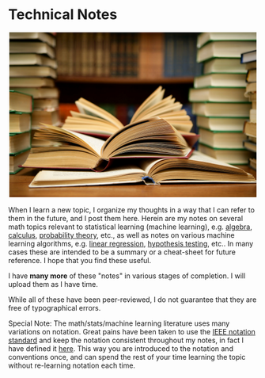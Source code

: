 # Technical Notes

<p align="center">
	<img width="500" img src="https://github.com/pfroysdon/publications/blob/main/figures/textbooks.jpg">
</p>


When I learn a new topic, I organize my thoughts in a way that I can refer to them in the future, and I post them here. Herein are my notes on several math topics relevant to statistical learning (machine learning), e.g. [algebra](https://github.com/pfroysdon/publications/blob/main/Tech_Notes/Algebra.pdf), [calculus](https://github.com/pfroysdon/publications/blob/main/Tech_Notes/Calculus.pdf), [probability theory](https://github.com/pfroysdon/publications/blob/main/Tech_Notes/Probability_Theory.pdf), etc., as well as notes on various machine learning algorithms, e.g. [linear regression](https://github.com/pfroysdon/publications/blob/main/Tech_Notes/Linear_Regression.pdf), [hypothesis testing](https://github.com/pfroysdon/publications/blob/main/Tech_Notes/Hypothesis_Testing.pdf), etc.. In many cases these are intended to be a summary or a cheat-sheet for future reference. I hope that you find these useful.

I have **many more** of these "notes" in various stages of completion. I will upload them as I have time.

While all of these have been peer-reviewed, I do not guarantee that they are free of typographical errors.

Special Note: The math/stats/machine learning literature uses many variations on notation. Great pains have been taken to use the [IEEE notation standard](https://standards.ieee.org/ieee/260.3/444/) and keep the notation consistent throughout my notes, in fact I have defined it [here](https://github.com/pfroysdon/publications/blob/main/Tech_Notes/Notation.pdf). This way you are introduced to the notation and conventions once, and can spend the rest of your time learning the topic without re-learning notation each time.